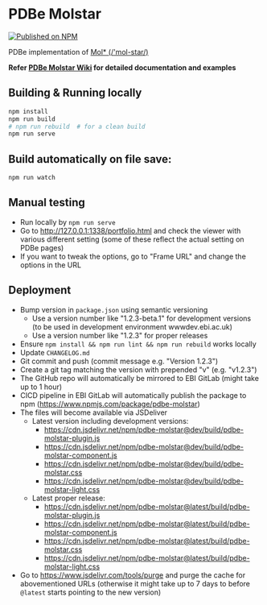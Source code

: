 # PDBe Molstar

[![Published on NPM](https://img.shields.io/npm/v/pdbe-molstar.svg)](https://www.npmjs.com/package/pdbe-molstar)

PDBe implementation of [Mol\* (/'mol-star/)](https://github.com/molstar/molstar)

**Refer [PDBe Molstar Wiki](https://github.com/PDBeurope/pdbe-molstar/wiki) for detailed documentation and examples**

## Building & Running locally

```sh
npm install
npm run build
# npm run rebuild  # for a clean build
npm run serve
```

## Build automatically on file save:

```sh
npm run watch
```

## Manual testing

- Run locally by `npm run serve`
- Go to <http://127.0.0.1:1338/portfolio.html> and check the viewer with various different setting (some of these reflect the actual setting on PDBe pages)
- If you want to tweak the options, go to "Frame URL" and change the options in the URL

## Deployment

- Bump version in `package.json` using semantic versioning
  - Use a version number like "1.2.3-beta.1" for development versions (to be used in development environment wwwdev.ebi.ac.uk)
  - Use a version number like "1.2.3" for proper releases
- Ensure `npm install && npm run lint && npm run rebuild` works locally
- Update `CHANGELOG.md`
- Git commit and push (commit message e.g. "Version 1.2.3")
- Create a git tag matching the version with prepended "v" (e.g. "v1.2.3")
- The GitHub repo will automatically be mirrored to EBI GitLab (might take up to 1 hour)
- CICD pipeline in EBI GitLab will automatically publish the package to npm (https://www.npmjs.com/package/pdbe-molstar)
- The files will become available via JSDeliver
  - Latest version including development versions:
    - https://cdn.jsdelivr.net/npm/pdbe-molstar@dev/build/pdbe-molstar-plugin.js
    - https://cdn.jsdelivr.net/npm/pdbe-molstar@dev/build/pdbe-molstar-component.js
    - https://cdn.jsdelivr.net/npm/pdbe-molstar@dev/build/pdbe-molstar.css
    - https://cdn.jsdelivr.net/npm/pdbe-molstar@dev/build/pdbe-molstar-light.css
  - Latest proper release:
    - https://cdn.jsdelivr.net/npm/pdbe-molstar@latest/build/pdbe-molstar-plugin.js
    - https://cdn.jsdelivr.net/npm/pdbe-molstar@latest/build/pdbe-molstar-component.js
    - https://cdn.jsdelivr.net/npm/pdbe-molstar@latest/build/pdbe-molstar.css
    - https://cdn.jsdelivr.net/npm/pdbe-molstar@latest/build/pdbe-molstar-light.css
-   Go to https://www.jsdelivr.com/tools/purge and purge the cache for abovementioned URLs (otherwise it might take up to 7 days to before `@latest` starts pointing to the new version)
